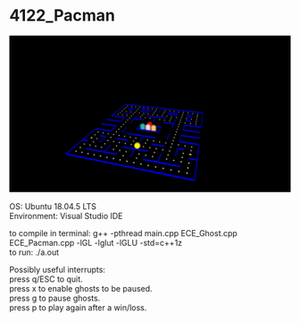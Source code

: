 # 4122_Pacman

!["Game screenshot"](4122.png)

OS: Ubuntu 18.04.5 LTS\
Environment: Visual Studio IDE

to compile in terminal: g++ -pthread main.cpp ECE_Ghost.cpp ECE_Pacman.cpp -lGL -lglut -lGLU -std=c++1z\
to run: ./a.out

Possibly useful interrupts:\
press q/ESC to quit.\
press x to enable ghosts to be paused.\
press g to pause ghosts.\
press p to play again after a win/loss.
